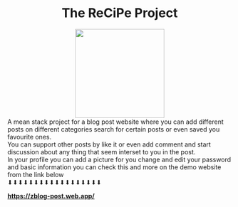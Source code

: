 <div align="center">
<h1>The ReCiPe Project</h1>
</div>

<div align="center" >
<img src="https://zblog-post.web.app/assets/images/BlogLogo.png" style="width:200px;">
</div>
A mean stack project for a blog post website where you can add different posts on different categories search for certain posts or even saved you favourite ones. </br>
You can support other posts by like it or even add comment and start discussion about any thing that seem interset to you in the post. </br>
In your profile you can add a picture for you change and edit your password and basic information you can check this and more on the demo website from the link below </br>
⬇⬇⬇⬇⬇⬇⬇⬇⬇⬇⬇⬇⬇⬇⬇⬇⬇⬇ </br>

 **https://zblog-post.web.app/**
